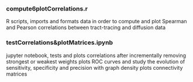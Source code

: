 ### compute6plotCorrelations.r
R scripts, imports and formats data in order to compute and plot Spearman and Pearson correlations between tract-tracing and diffusion data

### testCorrelations&plotMatrices.ipynb
jupyter notebook, tests and plots correlations after incrementally removing strongest or weakest weights
plots ROC curves and study the evolution of sensitivity, specificity and precision with graph density
plots connectivity matrices
